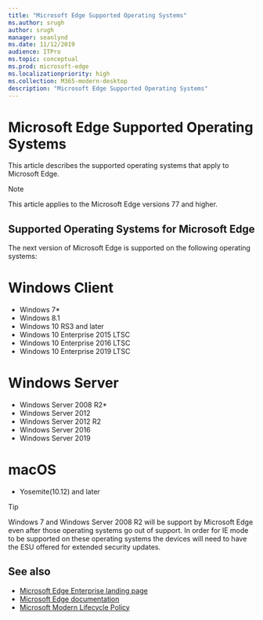 ```yaml
---
title: "Microsoft Edge Supported Operating Systems"
ms.author: srugh
author: srugh
manager: seanlynd
ms.date: 11/12/2019
audience: ITPro
ms.topic: conceptual
ms.prod: microsoft-edge
ms.localizationpriority: high
ms.collection: M365-modern-desktop
description: "Microsoft Edge Supported Operating Systems"
---
```


# Microsoft Edge Supported Operating Systems

This article describes the supported operating systems that apply to Microsoft Edge.

> [!NOTE]
> This article applies to the Microsoft Edge versions 77 and higher.

## Supported Operating Systems for Microsoft Edge

The next version of Microsoft Edge is supported on the following operating systems:

# Windows Client
- Windows 7*
- Windows 8.1
- Windows 10 RS3 and later
- Windows 10 Enterprise 2015 LTSC
- Windows 10 Enterprise 2016 LTSC
- Windows 10 Enterprise 2019 LTSC

# Windows Server
- Windows Server 2008 R2*
- Windows Server 2012
- Windows Server 2012 R2
- Windows Server 2016
- Windows Server 2019

# macOS
- Yosemite(10.12) and later

> [!TIP]
> Windows 7 and Windows Server 2008 R2 will be support by Microsoft Edge even after those operating systems go out of support. In order for IE mode to be supported on these operating systems the devices will need to have the ESU offered for extended security updates.

## See also

- [Microsoft Edge Enterprise landing page](https://aka.ms/EdgeEnterprise)
- [Microsoft Edge documentation](https://docs.microsoft.com/DeployEdge/)
- [Microsoft Modern Lifecycle Policy](https://support.microsoft.com/en-us/help/30881/modern-lifecycle-policy)

